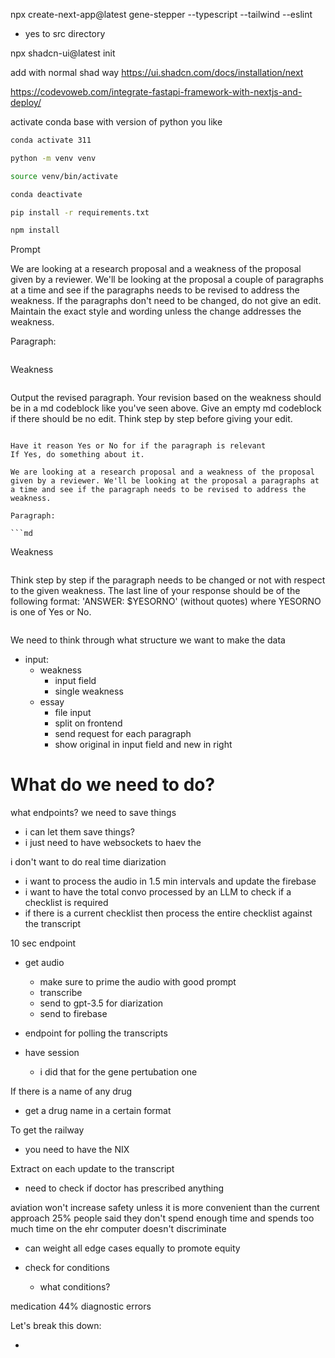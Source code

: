 npx create-next-app@latest gene-stepper --typescript --tailwind --eslint

- yes to src directory

npx shadcn-ui@latest init

add with normal shad way
https://ui.shadcn.com/docs/installation/next

https://codevoweb.com/integrate-fastapi-framework-with-nextjs-and-deploy/

activate conda base with version of python you like

```sh
conda activate 311

python -m venv venv

source venv/bin/activate

conda deactivate

pip install -r requirements.txt

npm install
```

Prompt

We are looking at a research proposal and a weakness of the proposal given by a reviewer. We'll be looking at the proposal a couple of paragraphs at a time and see if the paragraphs needs to be revised to address the weakness. If the paragraphs don't need to be changed, do not give an edit. Maintain the exact style and wording unless the change addresses the weakness.

Paragraph:

```md

```

Weakness

```md

```

Output the revised paragraph. Your revision based on the weakness should be in a md codeblock like you've seen above. Give an empty md codeblock if there should be no edit. Think step by step before giving your edit.

````

Have it reason Yes or No for if the paragraph is relevant
If Yes, do something about it.

We are looking at a research proposal and a weakness of the proposal given by a reviewer. We'll be looking at the proposal a paragraphs at a time and see if the paragraph needs to be revised to address the weakness.

Paragraph:

```md

````

Weakness

```md

```

Think step by step if the paragraph needs to be changed or not with respect to the given weakness. The last line of your response should be of the following format: 'ANSWER: $YESORNO' (without quotes) where YESORNO is one of Yes or No.

```

```

We need to think through what structure we want to make the data

- input:
  - weakness
    - input field
    - single weakness
  - essay
    - file input
    - split on frontend
    - send request for each paragraph
    - show original in input field and new in right

# What do we need to do?

what endpoints?
we need to save things

- i can let them save things?
- i just need to have websockets to haev the

i don't want to do real time diarization

- i want to process the audio in 1.5 min intervals and update the firebase
- i want to have the total convo processed by an LLM to check if a checklist is required
- if there is a current checklist then process the entire checklist against the transcript

10 sec endpoint

- get audio

  - make sure to prime the audio with good prompt
  - transcribe
  - send to gpt-3.5 for diarization
  - send to firebase

- endpoint for polling the transcripts

- have session
  - i did that for the gene pertubation one

If there is a name of any drug

- get a drug name in a certain format

To get the railway

- you need to have the NIX

Extract
on each update to the transcript

- need to check if doctor has prescribed anything

aviation
won't increase safety unless it is more convenient than the current approach
25% people said they don't spend enough time and spends too much time on the ehr
computer doesn't discriminate

- can weight all edge cases equally to promote equity

- check for conditions
  - what conditions?

medication 44%
diagnostic errors

Let's break this down:

-
